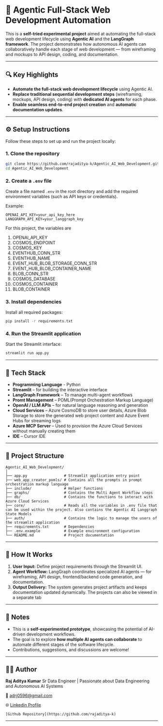 

# 🤖 Agentic Full-Stack Web Development Automation

This is a **self-tried experimental project** aimed at automating the full-stack web development lifecycle using **Agentic AI** and the **LangGraph framework**.
The project demonstrates how autonomous AI agents can collaboratively handle each stage of web development — from wireframing and mockups to API design, coding, and documentation.

---

## 🔍 Key Highlights

* **Automate the full-stack web development lifecycle** using Agentic AI.
* **Replace traditional sequential development steps** (wireframing, mockups, API design, coding) with **dedicated AI agents** for each phase.
* **Enable seamless end-to-end project creation** and **automatic documentation updates**.

---

## ⚙️ Setup Instructions

Follow these steps to set up and run the project locally:

### 1. Clone the repository

```bash
git clone https://github.com/rajaditya-k/Agentic_AI_Web_Development.git
cd Agentic_AI_Web_Development
```

### 2. Create a `.env` file

Create a file named `.env` in the root directory and add the required environment variables (such as API keys or credentials).

Example:

```
OPENAI_API_KEY=your_api_key_here
LANGGRAPH_API_KEY=your_langgraph_key
```
For this project, the variables are 
1. OPENAI_API_KEY
2. COSMOS_ENDPOINT
3. COSMOS_KEY
4. EVENTHUB_CONN_STR
5. EVENTHUB_NAME
6. EVENT_HUB_BLOB_STORAGE_CONN_STR
7. EVENT_HUB_BLOB_CONTAINER_NAME
8. BLOB_CONN_STR
9. COSMOS_DATABASE
10. COSMOS_CONTAINER
11. BLOB_CONTAINER

### 3. Install dependencies

Install all required packages:

```bash
pip install -r requirements.txt
```

### 4. Run the Streamlit application

Start the Streamlit interface:

```bash
streamlit run app.py
```

---

## 🧠 Tech Stack

* **Programming Language** - Python
* **Streamlit** – for building the interactive interface
* **LangGraph Framework** – To manage multi-agent workflows
* **Promt Management** – POML(Prompt Orchestration Markup Language)
* **OpenAI / LLM APIs** – for natural language reasoning and generation
* **Cloud Services** – Azure CosmoDB to store user details, Azure Blob Storage to store the generated web project content and Azure Event Hubs for streaming logs
* **Azure MCP Server** – Used to provision the Azure Cloud Services without manually creating them
* **IDE** – Cursor IDE

---

## 📁 Project Structure

```
Agentic_AI_Web_Development/
│
├── app.py                 # Streamlit application entry point
├── web_app_creator_pomls/ # Contains all the prompts in prompt orchestration markup language
├── include/               # Helper functions
├── graphs/                # Contains the Multi Agent Workflow steps
├── db/                    # Contains the functions to interact with Azure Cloud Services
├── core/                  # Reads all the variables in .env file that can be used within the project. Also contains the Agentic AI Langgraph State Models
├── auth/                  # Contains the logic to manage the users of the streamlit application
├── requirements.txt       # Dependencies
├── .env.example           # Example environment configuration
└── README.md              # Project documentation
```

---

## 🧩 How It Works

1. **User Input:** Define project requirements through the Streamlit UI.
2. **Agent Workflow:** LangGraph coordinates specialized AI agents — for wireframing, API design, frontend/backend code generation, and documentation.
3. **Output Delivery:** The system generates project artifacts and keeps documentation updated dynamically. The projects can also be viewed in a separate tab

---

## 📌 Notes

* This is a **self-experimented prototype**, showcasing the potential of AI-driven development workflows.
* The goal is to explore **how multiple AI agents can collaborate** to automate different stages of the software lifecycle.
* Contributions, suggestions, and discussions are welcome!

---

## 🧑‍💻 Author

**Raj Aditya Kumar**
Sr Data Engineer | Passionate about Data Engineering and Autonomous AI Systems

📧 [adrj0596@gmail.com](mailto:adrj0596@gmail.com)

🌐 [Linkedin Profile](https://linkedin.com/in/rajadityakumar)

    [Github Repository](https://github.com/rajaditya-k)

---







